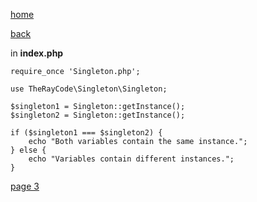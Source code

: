 [home](./page01.md)

[back](./page01.md)

in **index.php**



```
require_once 'Singleton.php';

use TheRayCode\Singleton\Singleton;

$singleton1 = Singleton::getInstance();
$singleton2 = Singleton::getInstance();

if ($singleton1 === $singleton2) {
    echo "Both variables contain the same instance.";
} else {
    echo "Variables contain different instances.";
}
```

[page 3](./page03.md)
